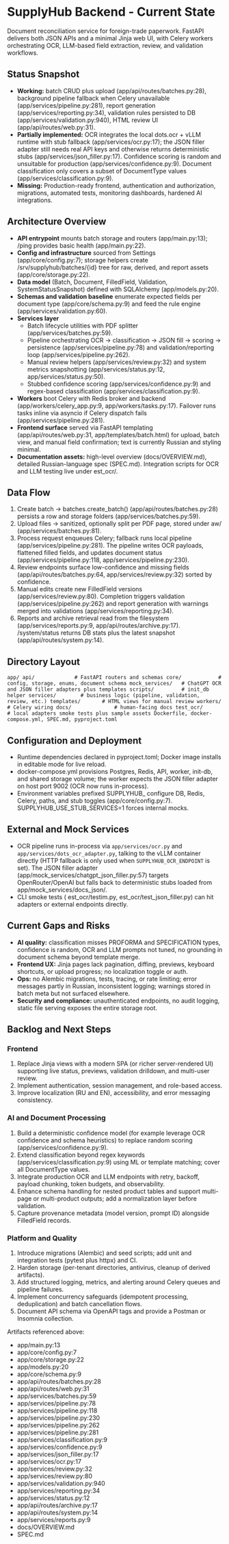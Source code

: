 ﻿# SupplyHub Backend - Current State

Document reconciliation service for foreign-trade paperwork. FastAPI delivers both JSON APIs and a minimal Jinja web UI, with Celery workers orchestrating OCR, LLM-based field extraction, review, and validation workflows.

## Status Snapshot
- **Working:** batch CRUD plus upload (app/api/routes/batches.py:28), background pipeline fallback when Celery unavailable (app/services/pipeline.py:281), report generation (app/services/reporting.py:34), validation rules persisted to DB (app/services/validation.py:940), HTML review UI (app/api/routes/web.py:31).
- **Partially implemented:** OCR integrates the local dots.ocr + vLLM runtime with stub fallback (app/services/ocr.py:17); the JSON filler adapter still needs real API keys and otherwise returns deterministic stubs (app/services/json_filler.py:17). Confidence scoring is random and unsuitable for production (app/services/confidence.py:9). Document classification only covers a subset of DocumentType values (app/services/classification.py:9).
- **Missing:** Production-ready frontend, authentication and authorization, migrations, automated tests, monitoring dashboards, hardened AI integrations.

## Architecture Overview
- **API entrypoint** mounts batch storage and routers (app/main.py:13); /ping provides basic health (app/main.py:22).
- **Config and infrastructure** sourced from Settings (app/core/config.py:7); storage helpers create /srv/supplyhub/batches/{id} tree for raw, derived, and report assets (app/core/storage.py:22).
- **Data model** (Batch, Document, FilledField, Validation, SystemStatusSnapshot) defined with SQLAlchemy (app/models.py:20).
- **Schemas and validation baseline** enumerate expected fields per document type (app/core/schema.py:9) and feed the rule engine (app/services/validation.py:60).
- **Services layer**
  - Batch lifecycle utilities with PDF splitter (app/services/batches.py:59).
  - Pipeline orchestrating OCR -> classification -> JSON fill -> scoring -> persistence (app/services/pipeline.py:78) and validation/reporting loop (app/services/pipeline.py:262).
  - Manual review helpers (app/services/review.py:32) and system metrics snapshotting (app/services/status.py:12, app/services/status.py:50).
  - Stubbed confidence scoring (app/services/confidence.py:9) and regex-based classification (app/services/classification.py:9).
- **Workers** boot Celery with Redis broker and backend (app/workers/celery_app.py:9, app/workers/tasks.py:17). Failover runs tasks inline via asyncio if Celery dispatch fails (app/services/pipeline.py:281).
- **Frontend surface** served via FastAPI templating (app/api/routes/web.py:31, app/templates/batch.html) for upload, batch view, and manual field confirmation; text is currently Russian and styling minimal.
- **Documentation assets:** high-level overview (docs/OVERVIEW.md), detailed Russian-language spec (SPEC.md). Integration scripts for OCR and LLM testing live under 	est_ocr/.

## Data Flow
1. Create batch -> batches.create_batch() (app/api/routes/batches.py:28) persists a row and storage folders (app/services/batches.py:59).
2. Upload files -> sanitized, optionally split per PDF page, stored under 
aw/ (app/services/batches.py:81).
3. Process request enqueues Celery; fallback runs local pipeline (app/services/pipeline.py:281). The pipeline writes OCR payloads, flattened filled fields, and updates document status (app/services/pipeline.py:118, app/services/pipeline.py:230).
4. Review endpoints surface low-confidence and missing fields (app/api/routes/batches.py:64, app/services/review.py:32) sorted by confidence.
5. Manual edits create new FilledField versions (app/services/review.py:80). Completion triggers validation (app/services/pipeline.py:262) and report generation with warnings merged into validations (app/services/reporting.py:34).
6. Reports and archive retrieval read from the filesystem (app/services/reports.py:9, app/api/routes/archive.py:17). /system/status returns DB stats plus the latest snapshot (app/api/routes/system.py:14).

## Directory Layout
`
app/
  api/             # FastAPI routers and schemas
  core/            # config, storage, enums, document schema
  mock_services/   # ChatGPT OCR and JSON filler adapters plus templates
  scripts/         # init_db helper
  services/        # business logic (pipeline, validation, review, etc.)
  templates/       # HTML views for manual review
  workers/         # Celery wiring
docs/              # human-facing docs
test_ocr/          # local adapters smoke tests plus sample assets
Dockerfile, docker-compose.yml, SPEC.md, pyproject.toml
`

## Configuration and Deployment
- Runtime dependencies declared in pyproject.toml; Docker image installs in editable mode for live reload.
- docker-compose.yml provisions Postgres, Redis, API, worker, init-db, and shared storage volume; the worker expects the JSON filler adapter on host port 9002 (OCR now runs in-process).
- Environment variables prefixed SUPPLYHUB_ configure DB, Redis, Celery, paths, and stub toggles (app/core/config.py:7). SUPPLYHUB_USE_STUB_SERVICES=1 forces internal mocks.

## External and Mock Services
- OCR pipeline runs in-process via `app/services/ocr.py` and `app/services/dots_ocr_adapter.py`, talking to the vLLM container directly (HTTP fallback is only used when `SUPPLYHUB_OCR_ENDPOINT` is set). The JSON filler adapter (app/mock_services/chatgpt_json_filler.py:57) targets OpenRouter/OpenAI but falls back to deterministic stubs loaded from app/mock_services/docs_json/.
- CLI smoke tests (	est_ocr/testim.py, 	est_ocr/test_json_filler.py) can hit adapters or external endpoints directly.

## Current Gaps and Risks
- **AI quality:** classification misses PROFORMA and SPECIFICATION types, confidence is random, OCR and LLM prompts not tuned, no grounding in document schema beyond template merge.
- **Frontend UX:** Jinja pages lack pagination, diffing, previews, keyboard shortcuts, or upload progress; no localization toggle or auth.
- **Ops:** no Alembic migrations, tests, tracing, or rate limiting; error messages partly in Russian, inconsistent logging; warnings stored in batch meta but not surfaced elsewhere.
- **Security and compliance:** unauthenticated endpoints, no audit logging, static file serving exposes the entire storage root.

## Backlog and Next Steps
### Frontend
1. Replace Jinja views with a modern SPA (or richer server-rendered UI) supporting live status, previews, validation drilldown, and multi-user review.
2. Implement authentication, session management, and role-based access.
3. Improve localization (RU and EN), accessibility, and error messaging consistency.

### AI and Document Processing
1. Build a deterministic confidence model (for example leverage OCR confidence and schema heuristics) to replace random scoring (app/services/confidence.py:9).
2. Extend classification beyond regex keywords (app/services/classification.py:9) using ML or template matching; cover all DocumentType values.
3. Integrate production OCR and LLM endpoints with retry, backoff, payload chunking, token budgets, and observability.
4. Enhance schema handling for nested product tables and support multi-page or multi-product outputs; add a normalization layer before validation.
5. Capture provenance metadata (model version, prompt ID) alongside FilledField records.

### Platform and Quality
1. Introduce migrations (Alembic) and seed scripts; add unit and integration tests (pytest plus httpx) and CI.
2. Harden storage (per-tenant directories, antivirus, cleanup of derived artifacts).
3. Add structured logging, metrics, and alerting around Celery queues and pipeline failures.
4. Implement concurrency safeguards (idempotent processing, deduplication) and batch cancellation flows.
5. Document API schema via OpenAPI tags and provide a Postman or Insomnia collection.

Artifacts referenced above:
- app/main.py:13
- app/core/config.py:7
- app/core/storage.py:22
- app/models.py:20
- app/core/schema.py:9
- app/api/routes/batches.py:28
- app/api/routes/web.py:31
- app/services/batches.py:59
- app/services/pipeline.py:78
- app/services/pipeline.py:118
- app/services/pipeline.py:230
- app/services/pipeline.py:262
- app/services/pipeline.py:281
- app/services/classification.py:9
- app/services/confidence.py:9
- app/services/json_filler.py:17
- app/services/ocr.py:17
- app/services/review.py:32
- app/services/review.py:80
- app/services/validation.py:940
- app/services/reporting.py:34
- app/services/status.py:12
- app/api/routes/archive.py:17
- app/api/routes/system.py:14
- app/services/reports.py:9
- docs/OVERVIEW.md
- SPEC.md

